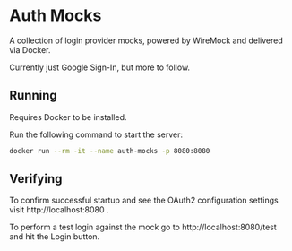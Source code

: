 # Auth Mocks

A collection of login provider mocks, powered by WireMock and delivered via Docker.

Currently just Google Sign-In, but more to follow.

## Running

Requires Docker to be installed.

Run the following command to start the server:

```bash
docker run --rm -it --name auth-mocks -p 8080:8080
```

## Verifying

To confirm successful startup and see the OAuth2 configuration settings visit http://localhost:8080 .

To perform a test login against the mock go to http://localhost:8080/test and hit the Login button.



